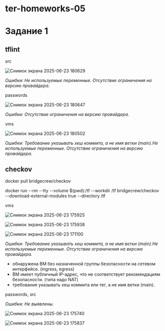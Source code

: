 # ter-homeworks-05

# Задание 1

## tflint

src

![Снимок экрана 2025-06-23 180629](https://github.com/user-attachments/assets/d5905584-ff71-48e4-a95f-e01e80fadf9e)

_Ошибки: Не используемые переменные. Отсутствие ограничения на версию провайдера._

passwords

![Снимок экрана 2025-06-23 180647](https://github.com/user-attachments/assets/e08bf0c9-b292-4cb8-8384-4af4c55f28b9)

_Ошибки: Отсутствие ограничения на версию провайдера._

vms

![Снимок экрана 2025-06-23 180502](https://github.com/user-attachments/assets/c06fcc30-94e0-47ed-999f-965d15a179f5)

_Ошибки: Требование указывать хеш коммита, а не имя ветки (main).Не используемые переменные. Отсутствие ограничения на версию провайдера._

## checkov

docker pull bridgecrew/checkov

docker run --rm --tty --volume $(pwd):/tf --workdir /tf bridgecrew/checkov --download-external-modules true --directory /tf

vms

![Снимок экрана 2025-06-23 175925](https://github.com/user-attachments/assets/af9796ac-8a18-4591-a46b-cb5ec75ced93)

![Снимок экрана 2025-06-23 175938](https://github.com/user-attachments/assets/e1340053-a272-4993-aa44-1f995b06db21)

![Снимок экрана 2025-06-23 171100](https://github.com/user-attachments/assets/358da493-8229-44d5-9246-957f5e53fb54)

_Ошибки: Требование указывать хеш коммита, а не имя ветки (main).Не используемые переменные. Отсутствие ограничения на версию провайдера._

- обнаружена ВМ без назначенной группы безопасности на сетевом интерфейсе. (ingress, egress)
- ВМ имеет публичный IP-адрес, что не соответствует рекомендациям безопасности. (типа надо NAT)
- требование указывать хеш коммита или тег, а не имя ветки (main).

passwords, src  

_Ошибки: Не выявлены._

![Снимок экрана 2025-06-23 175740](https://github.com/user-attachments/assets/e026675b-cd35-46fd-8d9b-1c5e5d8c0cd0)

![Снимок экрана 2025-06-23 175837](https://github.com/user-attachments/assets/a3e844af-3631-46a6-83fb-d3ec2886dbf6)




